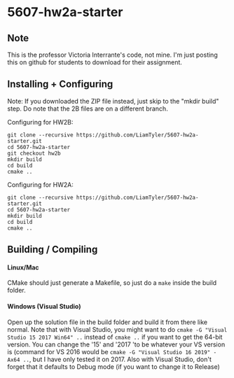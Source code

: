 # 5607-hw2a-starter

## Note
This is the professor Victoria Interrante's code, not mine. I'm just posting this on github for students to download for their assignment.

## Installing + Configuring

Note: If you downloaded the ZIP file instead, just skip to the "mkdir build" step. Do note that the 2B files are on a different branch.


Configuring for HW2B:
```
git clone --recursive https://github.com/LiamTyler/5607-hw2a-starter.git
cd 5607-hw2a-starter
git checkout hw2b
mkdir build
cd build
cmake ..
```

Configuring for HW2A:
```
git clone --recursive https://github.com/LiamTyler/5607-hw2a-starter.git
cd 5607-hw2a-starter
mkdir build
cd build
cmake ..
```

## Building / Compiling

#### Linux/Mac
CMake should just generate a Makefile, so just do a `make` inside the build folder. 

#### Windows (Visual Studio)
Open up the solution file in the build folder and build it from there like normal. Note that with Visual Studio, you might want to do `cmake -G "Visual Studio 15 2017 Win64" ..` instead of `cmake ..` if you want to get the 64-bit version. You can change the '15' and '2017 'to be whatever your VS version is (command for VS 2016 would be `cmake -G "Visual Studio 16 2019" -Ax64 ..`, but I have only tested it on 2017. Also with Visual Studio, don't forget that it defaults to Debug mode (if you want to change it to Release)
